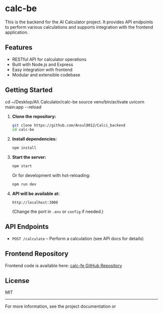 # calc-be

This is the backend for the AI Calculator project. It provides API endpoints to perform various calculations and supports integration with the frontend application.

## Features

- RESTful API for calculator operations
- Built with Node.js and Express
- Easy integration with frontend
- Modular and extensible codebase

## Getting Started

cd ~/Desktop/AI\ Calculator/calc-be
source venv/bin/activate
uvicorn main:app --reload


1. **Clone the repository:**
   ```bash
   git clone https://github.com/Ansul8012/Calci_backend
   cd calc-be
   ```

2. **Install dependencies:**
   ```bash
   npm install
   ```

3. **Start the server:**
   ```bash
   npm start
   ```
   Or for development with hot-reloading:
   ```bash
   npm run dev
   ```

4. **API will be available at:**  
   ```
   http://localhost:3000
   ```
   (Change the port in `.env` or `config` if needed.)

## API Endpoints

- `POST /calculate` – Perform a calculation (see API docs for details)

## Frontend Repository

Frontend code is available here: [calc-fe GitHub Repository](https://github.com/Ansul8012/Ai_calci) <!-- Replace with your actual frontend repo link -->

## License

MIT

---

For more information, see the project documentation or